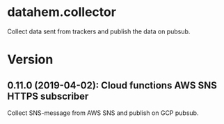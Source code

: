 # datahem.collector

Collect data sent from trackers and publish the data on pubsub.

# Version

## 0.11.0 (2019-04-02): Cloud functions AWS SNS HTTPS subscriber
Collect SNS-message from AWS SNS and publish on GCP pubsub.

